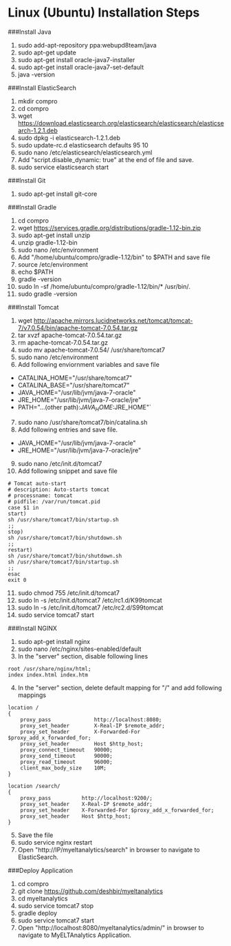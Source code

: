 Linux (Ubuntu) Installation Steps
==================================

###Install Java
1. sudo add-apt-repository ppa:webupd8team/java
2. sudo apt-get update
3. sudo apt-get install oracle-java7-installer        
4. sudo apt-get install oracle-java7-set-default    
5. java -version

###Install ElasticSearch
1. mkdir compro
2. cd compro
3. wget https://download.elasticsearch.org/elasticsearch/elasticsearch/elasticsearch-1.2.1.deb  
4. sudo dpkg -i elasticsearch-1.2.1.deb
5. sudo update-rc.d elasticsearch defaults 95 10
6. sudo nano /etc/elasticsearch/elasticsearch.yml
7. Add "script.disable_dynamic: true" at the end of file and save.  
8. sudo service elasticsearch start  

###Install Git 
1. sudo apt-get install git-core

###Install Gradle
1. cd compro
2. wget https://services.gradle.org/distributions/gradle-1.12-bin.zip
3. sudo apt-get install unzip
4. unzip gradle-1.12-bin
5. sudo nano /etc/environment 
6. Add "/home/ubuntu/compro/gradle-1.12/bin" to $PATH and save file
7. source /etc/environment
8. echo $PATH
9. gradle -version
10. sudo ln -sf /home/ubuntu/compro/gradle-1.12/bin/* /usr/bin/.
11. sudo gradle -version


###Install Tomcat
1. wget http://apache.mirrors.lucidnetworks.net/tomcat/tomcat-7/v7.0.54/bin/apache-tomcat-7.0.54.tar.gz  
2. tar xvzf apache-tomcat-7.0.54.tar.gz
3. rm apache-tomcat-7.0.54.tar.gz
4. sudo mv apache-tomcat-7.0.54/ /usr/share/tomcat7
5. sudo nano /etc/environment
6. Add following enviornment variables and save file
  * CATALINA_HOME="/usr/share/tomcat7"
  * CATALINA_BASE="/usr/share/tomcat7"
  * JAVA_HOME="/usr/lib/jvm/java-7-oracle"
  * JRE_HOME="/usr/lib/jvm/java-7-oracle/jre"
  * PATH="...(other path):$JAVA_HOME:$JRE_HOME"`
7. sudo nano /usr/share/tomcat7/bin/catalina.sh
8. Add following entries and save file.
  * JAVA_HOME="/usr/lib/jvm/java-7-oracle"	   	   
  * JRE_HOME="/usr/lib/jvm/java-7-oracle/jre"
9. sudo nano /etc/init.d/tomcat7
10. Add following snippet and save file  
```
# Tomcat auto-start  
# description: Auto-starts tomcat  
# processname: tomcat  
# pidfile: /var/run/tomcat.pid  
case $1 in  
start)  
sh /usr/share/tomcat7/bin/startup.sh  
;;  
stop)  
sh /usr/share/tomcat7/bin/shutdown.sh  
;;  
restart)  
sh /usr/share/tomcat7/bin/shutdown.sh  
sh /usr/share/tomcat7/bin/startup.sh  
;;  
esac  
exit 0 
``` 
11. sudo chmod 755 /etc/init.d/tomcat7
12. sudo ln -s /etc/init.d/tomcat7 /etc/rc1.d/K99tomcat
13. sudo ln -s /etc/init.d/tomcat7 /etc/rc2.d/S99tomcat
14. sudo service tomcat7 start  

###Install NGINX
1. sudo apt-get install nginx
2. sudo nano /etc/nginx/sites-enabled/default
3. In the "server" section, disable following lines    
```
root /usr/share/nginx/html;   
index index.html index.htm   
```
4. In the "server" section, delete default mapping for "/" and add following mappings  
```
location /   
{   
	proxy_pass				http://localhost:8080;   
	proxy_set_header		X-Real-IP $remote_addr;   
	proxy_set_header		X-Forwarded-For $proxy_add_x_forwarded_for;   
	proxy_set_header		Host $http_host;   
	proxy_connect_timeout	90000;   
	proxy_send_timeout		90000;   
	proxy_read_timeout		96000;   
	client_max_body_size	10M;   
}   
	
location /search/  
{   
    proxy_pass			http://localhost:9200/;       
    proxy_set_header	X-Real-IP $remote_addr;       
    proxy_set_header	X-Forwarded-For $proxy_add_x_forwarded_for;       
    proxy_set_header	Host $http_host;       
}  
```
5. Save the file   
6. sudo service nginx restart
7. Open "http://IP/myeltanalytics/search" in browser to navigate to ElasticSearch.

###Deploy Application
1. cd compro
2. git clone https://github.com/deshbir/myeltanalytics
3. cd myeltanalytics
4. sudo service tomcat7 stop
5. gradle deploy
6. sudo service tomcat7 start  
7. Open "http://localhost:8080/myeltanalytics/admin/" in browser to navigate to MyELTAnalytics Application.



